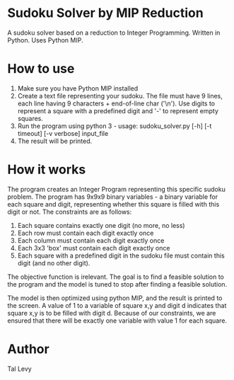 # Sudoku Solver by MIP Reduction
A sudoku solver based on a reduction to Integer Programming. Written in Python. Uses Python MIP.

# How to use
1. Make sure you have Python MIP installed
2. Create a text file representing your sudoku. The file must have 9 lines, each line having 9 characters + end-of-line char ('\n'). Use digits to represent a square with a predefined digit and '-' to represent empty squares.
3. Run the program using python 3 - usage: sudoku_solver.py [-h] [-t timeout] [-v verbose] input_file
4. The result will be printed.

# How it works
The program creates an Integer Program representing this specific sudoku problem. The program has 9x9x9 binary variables - a binary variable for each square and digit, representing whether this square is filled with this digit or not. The constraints are as follows:
1. Each square contains exactly one digit (no more, no less)
2. Each row must contain each digit exactly once
3. Each column must contain each digit exactly once
4. Each 3x3 'box' must contain each digit exactly once
5. Each square with a predefined digit in the sudoku file must contain this digit (and no other digit).

The objective function is irelevant. The goal is to find a feasible solution to the program and the model is tuned to stop after finding a feasible solution.

The model is then optimized using python MIP, and the result is printed to the screen. A value of 1 to a variable of square x,y and digit d indicates that square x,y is to be filled with digit d. Because of our constraints, we are ensured that there will be exactly one variable with value 1 for each square.

# Author
Tal Levy
